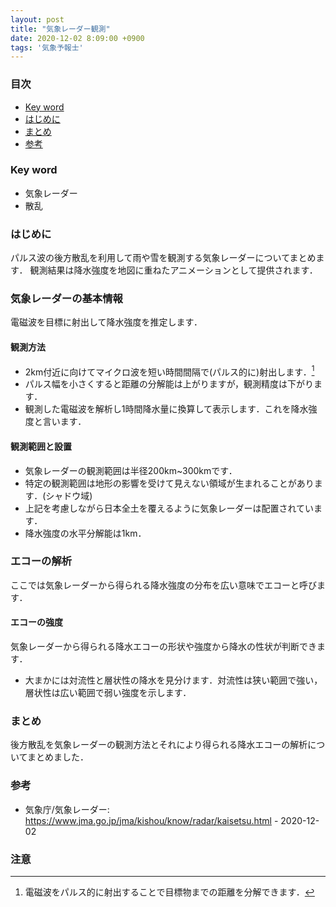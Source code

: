 ```yaml
---
layout: post
title: "気象レーダー観測"
date: 2020-12-02 8:09:00 +0900
tags: '気象予報士'
---
```


### 目次
- [Key word](#key-word)
- [はじめに](#はじめに)
- [まとめ](#まとめ)
- [参考](#参考)

### Key word
- 気象レーダー
- 散乱

### はじめに
パルス波の後方散乱を利用して雨や雪を観測する気象レーダーについてまとめます．
観測結果は降水強度を地図に重ねたアニメーションとして提供されます．

### 気象レーダーの基本情報
電磁波を目標に射出して降水強度を推定します．
#### 観測方法
- 2km付近に向けてマイクロ波を短い時間間隔で(パルス的に)射出します．[^palse]
- パルス幅を小さくすると距離の分解能は上がりますが，観測精度は下がります．
- 観測した電磁波を解析し1時間降水量に換算して表示します．これを降水強度と言います．

#### 観測範囲と設置
- 気象レーダーの観測範囲は半径200km~300kmです．
- 特定の観測範囲は地形の影響を受けて見えない領域が生まれることがあります．(シャドウ域)
- 上記を考慮しながら日本全土を覆えるように気象レーダーは配置されています．
- 降水強度の水平分解能は1km．

### エコーの解析
ここでは気象レーダーから得られる降水強度の分布を広い意味でエコーと呼びます．
#### エコーの強度
気象レーダーから得られる降水エコーの形状や強度から降水の性状が判断できます．
- 大まかには対流性と層状性の降水を見分けます．対流性は狭い範囲で強い，層状性は広い範囲で弱い強度を示します．

### まとめ
後方散乱を気象レーダーの観測方法とそれにより得られる降水エコーの解析についてまとめました．

### 参考
- 気象庁/気象レーダー: https://www.jma.go.jp/jma/kishou/know/radar/kaisetsu.html - 2020-12-02

### 注意
[^palse]: 電磁波をパルス的に射出することで目標物までの距離を分解できます．